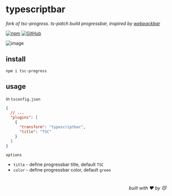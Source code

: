 # typescriptbar
*fork of tsc-progress. ts-patch build progressbar, inspired by [webpackbar](https://github.com/unjs/webpackbar)*

[![npm](https://img.shields.io/npm/v/typescriptbar)](https://github.com/JiangWeixian/tsc-progress/tree/master) [![GitHub](https://img.shields.io/npm/l/typescriptbar)](https://github.com/JiangWeixian/tsc-progress/tree/master)

![image](https://user-images.githubusercontent.com/6839576/147484015-79fb0df1-eee4-438a-b14e-d4cf82b2f3fc.png)

## install

```console
npm i tsc-progress
```
## usage

in `tsconfig.json`

```json
{
  // ...
  "plugins": [
    {
      "transform": "typescriptbar",
      "title": "TSC"
    }
  ]
}
```

`options`

- `title` - define progressbar title, default `TSC`
- `color` - define progressbar color, default `green`

# 
<div align='right'>

*built with ❤️ by 😼*

</div>
